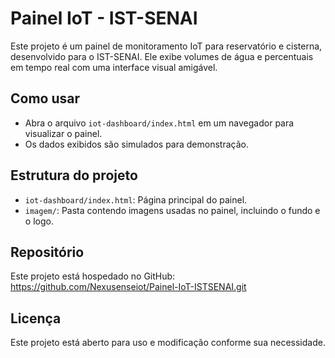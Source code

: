 # Painel IoT - IST-SENAI

Este projeto é um painel de monitoramento IoT para reservatório e cisterna, desenvolvido para o IST-SENAI. Ele exibe volumes de água e percentuais em tempo real com uma interface visual amigável.

## Como usar

- Abra o arquivo `iot-dashboard/index.html` em um navegador para visualizar o painel.
- Os dados exibidos são simulados para demonstração.

## Estrutura do projeto

- `iot-dashboard/index.html`: Página principal do painel.
- `imagem/`: Pasta contendo imagens usadas no painel, incluindo o fundo e o logo.

## Repositório

Este projeto está hospedado no GitHub: https://github.com/Nexusenseiot/Painel-IoT-ISTSENAI.git

## Licença

Este projeto está aberto para uso e modificação conforme sua necessidade.
